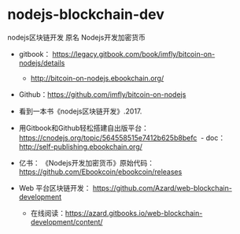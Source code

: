 # nodejs-blockchain-dev
nodejs区块链开发 原名 Nodejs开发加密货币

- gitbook： https://legacy.gitbook.com/book/imfly/bitcoin-on-nodejs/details
  - http://bitcoin-on-nodejs.ebookchain.org/
  
- Github：https://github.com/imfly/bitcoin-on-nodejs

- 看到一本书《nodejs区块链开发》.2017.

- 用Gitbook和Github轻松搭建自出版平台：https://cnodejs.org/topic/564558515e7412b625b8befc
  - doc：http://self-publishing.ebookchain.org/


- 亿书： 《Nodejs开发加密货币》原始代码：https://github.com/Ebookcoin/ebookcoin/releases


- Web 平台区块链开发： https://github.com/Azard/web-blockchain-development
  - 在线阅读：https://azard.gitbooks.io/web-blockchain-development/content/
